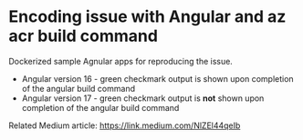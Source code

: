 # Encoding issue with Angular and az acr build command
Dockerized sample Agnular apps for reproducing the issue.
- Angular version 16 - green checkmark output is shown upon completion of the angular build command
- Angular version 17 - green checkmark output is **not** shown upon completion of the angular build command

Related Medium article: https://link.medium.com/NlZEl44qeIb
